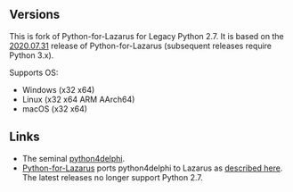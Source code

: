 ## Versions

This is fork of Python-for-Lazarus for Legacy Python 2.7. It is based on the [2020.07.31](https://github.com/Alexey-T/Python-for-Lazarus/releases/tag/2020.07.31) release of Python-for-Lazarus (subsequent releases require Python 3.x).

Supports OS:

- Windows (x32 x64)
- Linux (x32 x64 ARM AArch64)
- macOS (x32 x64)

## Links

 - The seminal [python4delphi](https://github.com/pyscripter/python4delphi).
 - [Python-for-Lazarus](https://github.com/Alexey-T/Python-for-Lazarus) ports python4delphi to Lazarus as [described here](http://wiki.freepascal.org/Using_Python_in_Lazarus_on_Windows/Linux). The latest releases no longer support Python 2.7.
 
